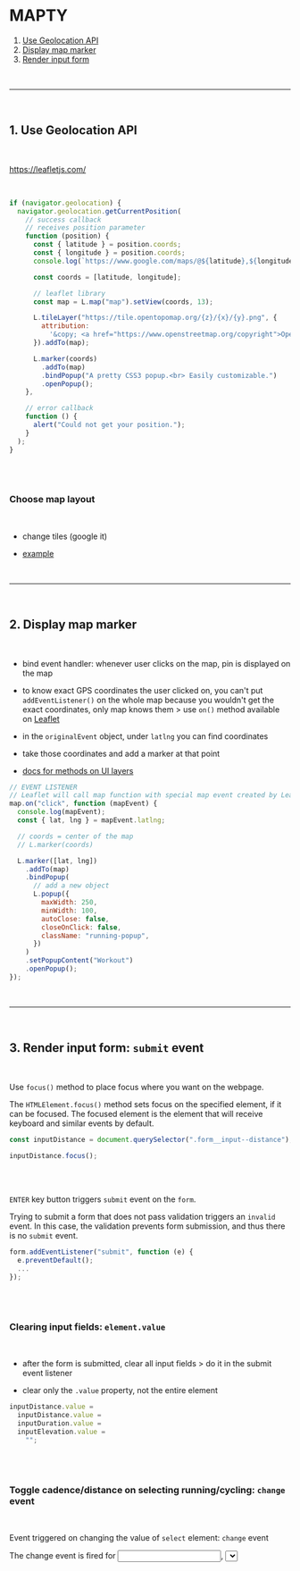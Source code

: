 # MAPTY

1. [Use Geolocation API](#1-use-geolocation-api)
2. [Display map marker](#2-display-map-marker)
3. [Render input form](#3-render-input-form)

<br><hr /><br>

## 1. Use Geolocation API

<br>

https://leafletjs.com/

<br>

```js
if (navigator.geolocation) {
  navigator.geolocation.getCurrentPosition(
    // success callback
    // receives position parameter
    function (position) {
      const { latitude } = position.coords;
      const { longitude } = position.coords;
      console.log(`https://www.google.com/maps/@${latitude},${longitude}`);

      const coords = [latitude, longitude];

      // leaflet library
      const map = L.map("map").setView(coords, 13);

      L.tileLayer("https://tile.opentopomap.org/{z}/{x}/{y}.png", {
        attribution:
          '&copy; <a href="https://www.openstreetmap.org/copyright">OpenStreetMap</a> contributors',
      }).addTo(map);

      L.marker(coords)
        .addTo(map)
        .bindPopup("A pretty CSS3 popup.<br> Easily customizable.")
        .openPopup();
    },

    // error callback
    function () {
      alert("Could not get your position.");
    }
  );
}
```

<br><br>

### Choose map layout

<br>

- change tiles (google it)

- [example](https://openmaptiles.org/)

<br><hr /><br>

## 2. Display map marker

<br>

- bind event handler: whenever user clicks on the map, pin is displayed on the map

- to know exact GPS coordinates the user clicked on, you can't put `addEventListener()` on the whole map because you wouldn't get the exact coordinates, only map knows them > use `on()` method available on [Leaflet](https://leafletjs.com/reference.html#featuregroup)

- in the `originalEvent` object, under `latlng` you can find coordinates

- take those coordinates and add a marker at that point

- [docs for methods on UI layers](https://leafletjs.com/reference.html#marker)
  <br>

```js
// EVENT LISTENER
// Leaflet will call map function with special map event created by Leaflet
map.on("click", function (mapEvent) {
  console.log(mapEvent);
  const { lat, lng } = mapEvent.latlng;

  // coords = center of the map
  // L.marker(coords)

  L.marker([lat, lng])
    .addTo(map)
    .bindPopup(
      // add a new object
      L.popup({
        maxWidth: 250,
        minWidth: 100,
        autoClose: false,
        closeOnClick: false,
        className: "running-popup",
      })
    )
    .setPopupContent("Workout")
    .openPopup();
});
```

<br><hr /><br>

## 3. Render input form: `submit` event

<br>

Use `focus()` method to place focus where you want on the webpage.
<br>

The `HTMLElement.focus()` method sets focus on the specified element, if it can be focused. The focused element is the element that will receive keyboard and similar events by default.
<br>

```js
const inputDistance = document.querySelector(".form__input--distance");

inputDistance.focus();
```

<br><br>

`ENTER` key button triggers `submit` event on the `form`.

Trying to submit a form that does not pass validation triggers an `invalid` event. In this case, the validation prevents form submission, and thus there is no `submit` event.
<br>

```js
form.addEventListener("submit", function (e) {
  e.preventDefault();
  ...
});
```

<br><br>

### Clearing input fields: `element.value`

<br>

- after the form is submitted, clear all input fields > do it in the submit event listener

- clear only the `.value` property, not the entire element
  <br>

```js
inputDistance.value =
  inputDistance.value =
  inputDuration.value =
  inputElevation.value =
    "";
```

<br><br>

### Toggle cadence/distance on selecting running/cycling: `change` event

<br>

Event triggered on changing the value of `select` element: `change` event
<br>

The change event is fired for <input>, <select>, and <textarea> elements when the user modifies the element's value. Unlike the `input` event, the change event is not necessarily fired for each alteration to an element's value.

<br>

`element.closest()` is inverse `querySelector` = selects parent

<br>

Toggle hidden class.
This way, it makes it always visible.
<br>

```js
inputType.addEventListener("change", function () {
  // select closest parent
  inputElevation.closest(".form__row").classList.toggle("form__row--hidden");
  inputCadence.closest(".form__row").classList.toggle("form__row--hidden");
});
```

<br><hr /><br>

### Delegating events
<br>

When you have no element to attach your event listener to, delegate the event to the closest parent.

- Use method `closest()`.

- Read the `id` from that element and set the event listener to it.

**reading an id from an element**: `element.dataset.id`;
<br>

`const workout = this.#workouts.find(work => work.id === workoutElement.dataset.id);`
<br><br>
